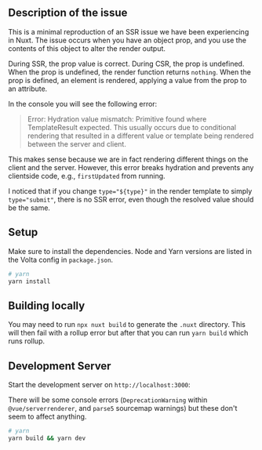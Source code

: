 ## Description of the issue

This is a minimal reproduction of an SSR issue we have been experiencing in Nuxt. The issue occurs when you have an object prop, and you use the contents of this object to alter the render output.

During SSR, the prop value is correct. During CSR, the prop is undefined.
When the prop is undefined, the render function returns `nothing`.
When the prop is defined, an element is rendered, applying a value from the prop to an attribute.

In the console you will see the following error:
> Error: Hydration value mismatch: Primitive found where TemplateResult expected. This usually occurs due to conditional rendering that resulted in a different value or template being rendered between the server and client.

This makes sense because we are in fact rendering different things on the client and the server. However, this error breaks hydration and prevents any clientside code, e.g., `firstUpdated` from running.

I noticed that if you change `type="${type}"` in the render template to simply `type="submit"`, there is no SSR error, even though the resolved value should be the same.


## Setup

Make sure to install the dependencies. Node and Yarn versions are listed in the Volta config in `package.json`.

```bash
# yarn
yarn install
```

## Building locally

You may need to run `npx nuxt build` to generate the `.nuxt` directory. This will then fail with a rollup error but after that you can run `yarn build` which runs rollup.

## Development Server

Start the development server on `http://localhost:3000`:

There will be some console errors (`DeprecationWarning` within `@vue/serverrenderer`, and `parse5` sourcemap warnings) but these don't seem to affect anything.

```bash
# yarn
yarn build && yarn dev
```
